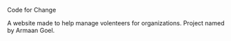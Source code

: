 Code for Change

A website made to help manage volenteers for organizations. Project named by Armaan Goel. 
